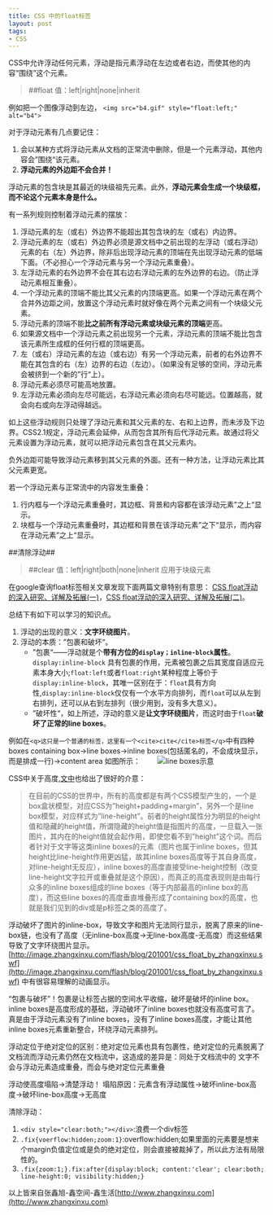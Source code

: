 ```yaml
--- 
title: CSS 中的float标签
layout: post
tags:
- CSS 
---
```


CSS中允许浮动任何元素，浮动是指元素浮动在左边或者右边，而使其他的内容“围绕”这个元素。
> ##float
> 值：left|right|none|inherit

例如把一个图像浮动到左边，
`<img src="b4.gif" style="float:left;" alt="b4">`

对于浮动元素有几点要记住：
1. 会以某种方式将浮动元素从文档的正常流中删除，但是一个元素浮动，其他内容会”围绕“该元素。
2. **浮动元素的外边距不会合并！**

浮动元素的包含块是其最近的块级祖先元素。此外，**浮动元素会生成一个块级框，而不论这个元素本身是什么。**

有一系列规则控制着浮动元素的摆放：

1. 浮动元素的左（或右）外边界不能超出其包含块的左（或右）内边界。
2. 浮动元素的左（或右）外边界必须是源文档中之前出现的左浮动（或右浮动）元素的右（左）外边界，除非后出现浮动元素的顶端在先出现浮动元素的低端下面。（不必担心一个浮动元素与另一个浮动元素重叠）。
3. 左浮动元素的右外边界不会在其右边右浮动元素的左外边界的右边。（防止浮动元素相互重叠）。
4. 一个浮动元素的顶端不能比其父元素的内顶端更高。如果一个浮动元素在两个合并外边距之间，放置这个浮动元素时就好像在两个元素之间有一个块级父元素。
5. 浮动元素的顶端不能**比之前所有浮动元素或块级元素的顶端**更高。
6. 如果源文档中一个浮动元素之前出现另一个元素，浮动元素的顶端不能比包含该元素所生成框的任何行框的顶端更高。
7. 左（或右）浮动元素的左边（或右边）有另一个浮动元素，前者的右外边界不能在其包含的右（左）边界的右边（左边）。（如果没有足够的空间，浮动元素会被挤到一个新的”行“上）。
8. 浮动元素必须尽可能高地放置。
9. 左浮动元素必须向左尽可能远，右浮动元素必须向右尽可能远。位置越高，就会向右或向左浮动得越远。

如上这些浮动规则只处理了浮动元素和其父元素的左、右和上边界，而未涉及下边界。CSS2.1规定，浮动元素会延伸，从而包含其所有后代浮动元素。故通过将父元素设置为浮动元素，就可以把浮动元素包含在其父元素内。


负外边距可能导致浮动元素移到其父元素的外面。还有一种方法，让浮动元素比其父元素更宽。

若一个浮动元素与正常流中的内容发生重叠：

1. 行内框与一个浮动元素重叠时，其边框、背景和内容都在该浮动元素”之上“显示。
2. 块框与一个浮动元素重叠时，其边框和背景在该浮动元素”之下“显示，而内容在浮动元素”之上“显示。

##清除浮动##
> ##clear
> 值：left|right|both|none|inherit
> 应用于块级元素


在google查询float标签相关文章发现下面两篇文章特别有意思：
[CSS float浮动的深入研究、详解及拓展(一)](http://www.zhangxinxu.com/wordpress/?p=583)，[CSS float浮动的深入研究、详解及拓展(二)](http://www.zhangxinxu.com/wordpress/?p=594)。

总结下有如下可以学习的知识点。

1. 浮动的出现的意义：**文字环绕图片**。
2. 浮动的本质：”包裹和破坏“。
    *  ”包裹“——浮动就是个**带有方位的`display；inline-block`属性**。`display:inline-block` 具有包裹的作用，元素被包裹之后其宽度自适应元素本身大小;`float:left`或者`float:right`某种程度上等价于`display:inline-block`，其唯一区别在于：`float`具有方向性,`display:inline-block`仅仅有一个水平方向排列，而`float`可以从左到右排列，还可以从右到左排列（很少用到，没有多大意义）。
    * ”破坏性“，如上所述，浮动的意义是**让文字环绕图片**，而这时由于`float`**破坏了正常的line boxes**。
 
 例如在`<q>这只是一个普通的标签，这里有一个<cite>cite</cite>标签</q>`中有四种boxes
 containing box->line boxes->inline boxes(包括匿名的，不会成块显示，而是排成一行)->content area
如图所示：
 <img  title="line boxes示意" src="http://image.zhangxinxu.com/image/blog/201001/2010-01-20_230801.png" style="margin:0 30px">


CSS中关于高度,[文中](http://www.zhangxinxu.com/wordpress/?p=583)也给出了很好的介意：
>在目前的CSS的世界中，所有的高度都是有两个CSS模型产生的，一个是box盒状模型，对应CSS为”height+padding+margin”，另外一个是line box模型，对应样式为”line-height”。前者的height属性分为明显的height值和隐藏的height值，所谓隐藏的height值是指图片的高度，一旦载入一张图片，其内在的height值就会起作用，即使您看不到”height”这个词。而后者针对于文字等这类inline boxes的元素（图片也属于inline boxes，但其height比line-height作用更凶猛，故其inline boxes高度等于其自身高度，对line-height无反应），inline boxes的高度直接受line-height控制（改变line-height文字拉开或重叠就是这个原因），而真正的高度表现则是由每行众多的inline boxes组成的line boxes（等于内部最高的inline box的高度），而这些line boxes的高度垂直堆叠形成了containing box的高度，也就是我们见到的div或是p标签之类的高度了。

浮动破坏了图片的inline-box，导致文字和图片无法同行显示，脱离了原来的line-box链，也没有了高度（无inline-box高度->无line-box高度-无高度）而这些结果导致了文字环绕图片显示。
[http://image.zhangxinxu.com/flash/blog/201001/css_float_by_zhangxinxu.swf](http://image.zhangxinxu.com/flash/blog/201001/css_float_by_zhangxinxu.swf) 中有很容易理解的动画显示。

“包裹与破坏”！包裹是让标签占据的空间水平收缩，破坏是破坏的inline box。inline boxes是高度形成的基础，浮动破坏了inline boxes也就没有高度可言了。真是由于浮动元素没有了inline boxes，没有了inline boxes高度，才能让其他inline boxes元素重新整合，环绕浮动元素排列。


浮动定位于绝对定位的区别：绝对定位元素也具有包裹性，绝对定位的元素脱离了文档流而浮动元素仍然在文档流中，这造成的差异是：同处于文档流中的 文字不会与浮动元素造成重叠，而会与绝对定位元素重叠


浮动使高度塌陷->清楚浮动！
塌陷原因：元素含有浮动属性->破坏inline-box高度->破坏line-box高度->无高度

清除浮动：

1. `<div style="clear:both;"></div>`:浪费一个div标签
2.  `.fix{voerflow:hidden;zoom:1}`:overflow:hidden;如果里面的元素要是想来个margin负值定位或是负的绝对定位，则会直接被裁掉了，所以此方法有局限性的。
3. `.fix{zoom:1;}.fix:after{display:block; content:'clear'; clear:both; line-height:0; visibility:hidden;}`

以上皆来自张鑫旭-鑫空间-鑫生活[http://www.zhangxinxu.com](http://www.zhangxinxu.com)







